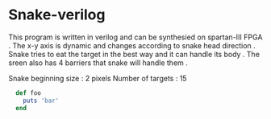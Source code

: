 # Snake-verilog
This program is written in verilog and can be synthesied on spartan-III FPGA . 
The x-y axis is dynamic and changes according to snake head direction . 
Snake tries to eat the target in the best way and it can handle its body . 
The sreen also has 4 barriers that snake will handle them . 

Snake beginning size : 2 pixels 
Number of targets : 15 

```ruby
  def foo
    puts 'bar'
  end
```


